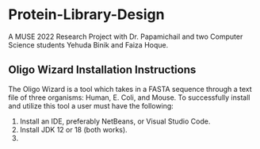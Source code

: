 # Protein-Library-Design
A MUSE 2022 Research Project with Dr. Papamichail and two Computer Science students Yehuda Binik and Faiza Hoque.
## Oligo Wizard Installation Instructions
The Oligo Wizard is a tool which takes in a FASTA sequence through a text file of three organisms: Human, E. Coli, and Mouse. 
To successfully install and utilize this tool a user must have the following:
1. Install an IDE, preferably NetBeans, or Visual Studio Code.
2. Install JDK 12 or 18 (both works).
3. 

## 

